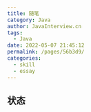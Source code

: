 ```yaml
---
title: 随笔
category: Java
author: JavaInterview.cn
tags: 
  - Java
date: 2022-05-07 21:45:12
permalink: /pages/56b3d9/
categories: 
  - skill
  - essay
---
```


## 状态


